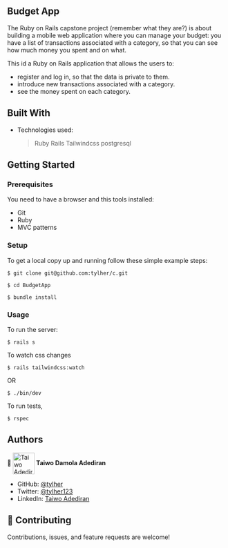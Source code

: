 ## Budget App
The Ruby on Rails capstone project (remember what they are?) is about building a mobile web application where you can manage your budget: you have a list of transactions associated with a category, so that you can see how much money you spent and on what.

This id a Ruby on Rails application that allows the users to:

- register and log in, so that the data is private to them.
- introduce new transactions associated with a category.
- see the money spent on each category.

## Built With

- Technologies used:
  > Ruby
  > Rails
  > Tailwindcss
  > postgresql


## Getting Started

### Prerequisites

You need to have a browser and this tools installed:

- Git
- Ruby
- MVC patterns

### Setup

To get a local copy up and running follow these simple example steps:

```
$ git clone git@github.com:tylher/c.git
```

```
$ cd BudgetApp
```

```
$ bundle install
```

### Usage

To run the server:

```
$ rails s
```
To watch css changes

```
$ rails tailwindcss:watch
```
OR
```
$ ./bin/dev
```
To run tests,
```
$ rspec
```

## Authors

👤 <a href="https://github.com/tylher" target="blank"><img align="center"
      src="https://user-images.githubusercontent.com/57408419/163676887-390d6032-6720-42bb-ad16-f8e199d6f2fa.jpg"
      alt="Taiwo Adediran" height="50" width="50"/></a> **Taiwo Damola Adediran**

- GitHub: [@tylher](https://github.com/tylher)
- Twitter: [@tylher123](https://twitter.com/tylher123)
- LinkedIn: [Taiwo Adediran](https://www.linkedin.com/in/taiwo-adediran)
  

## 🤝 Contributing

Contributions, issues, and feature requests are welcome!